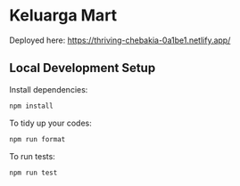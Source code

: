 # Keluarga Mart

Deployed here: https://thriving-chebakia-0a1be1.netlify.app/

## Local Development Setup

Install dependencies:

```bash
npm install
```

To tidy up your codes:

```bash
npm run format
```

To run tests:

```bash
npm run test
```
